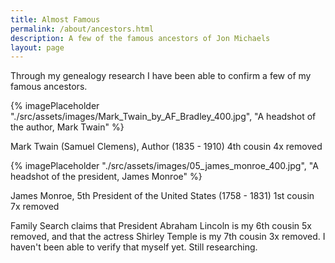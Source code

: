```yaml
---
title: Almost Famous
permalink: /about/ancestors.html
description: A few of the famous ancestors of Jon Michaels
layout: page
---
```


Through my genealogy research I have been able to confirm a few of my famous ancestors.

<div class="vert400">
{% imagePlaceholder "./src/assets/images/Mark_Twain_by_AF_Bradley_400.jpg", "A headshot of the author, Mark Twain" %}
</div>

Mark Twain (Samuel Clemens), Author
(1835 - 1910)
4th cousin 4x removed

<div class="vert400">
{% imagePlaceholder "./src/assets/images/05_james_monroe_400.jpg", "A headshot of the president, James Monroe" %}
</div>

James Monroe, 5th President of the United States
(1758 - 1831)
1st cousin 7x removed

Family Search claims that President Abraham Lincoln is my 6th cousin 5x removed, and that the actress Shirley Temple is my 7th cousin 3x removed. I haven't been able to verify that myself yet. Still researching.
